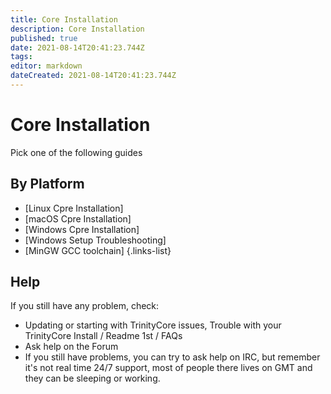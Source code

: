 ```yaml
---
title: Core Installation
description: Core Installation
published: true
date: 2021-08-14T20:41:23.744Z
tags: 
editor: markdown
dateCreated: 2021-08-14T20:41:23.744Z
---
```


# Core Installation

Pick one of the following guides

## By Platform
- [Linux Cpre Installation]
- [macOS Cpre Installation]
- [Windows Cpre Installation]
- [Windows Setup Troubleshooting]
- [MinGW GCC toolchain]
{.links-list}

## Help

If you still have any problem, check:

- Updating or starting with TrinityCore issues, Trouble with your TrinityCore Install / Readme 1st / FAQs
- Ask help on the Forum
- If you still have problems, you can try to ask help on IRC, but remember it's not real time 24/7 support, most of people there lives on GMT and they can be sleeping or working.